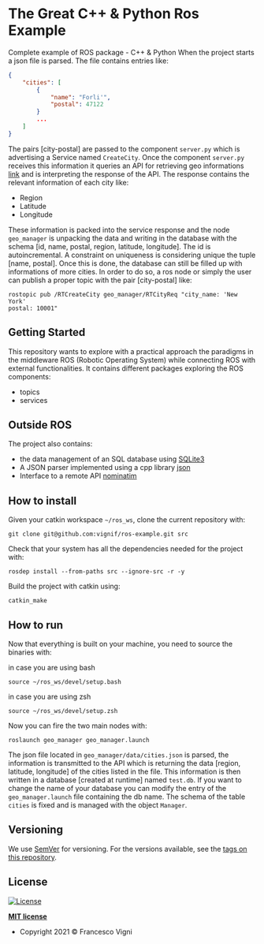 # The Great C++ & Python Ros Example

Complete example of ROS package - C++ & Python
When the project starts a json file is parsed. The file contains entries like:
```json
{
    "cities": [
        {
            "name": "Forli'",
            "postal": 47122
        }
        ...
    ]
}
```
The pairs [city-postal] are passed to the component `server.py` which is advertising a Service named `CreateCity`. Once the component `server.py` receives this information it queries an API for retrieving geo informations [link](https://nominatim.openstreetmap.org) and is interpreting the response of the API. The response contains the relevant information of each city like:
- Region
- Latitude
- Longitude

These information is packed into the service response and the node `geo_manager` is unpacking the data and writing in the database with the schema [id, name, postal, region, latitude, longitude]. The id is autoincremental. A constraint on uniqueness is considering unique the tuple [name, postal].
Once this is done, the database can still be filled up with informations of more cities. In order to do so, a ros node or simply the user can publish a proper topic with the pair [city-postal] like:

```
rostopic pub /RTCreateCity geo_manager/RTCityReq "city_name: 'New York'
postal: 10001"
```


## Getting Started

This repository wants to explore with a practical approach the paradigms in the middleware ROS (Robotic Operating System) while connecting ROS with external functionalities. It contains different packages exploring the ROS components:
- topics
- services

## Outside ROS
The project also contains:
- the data management of an SQL database using [SQLite3](https://www.sqlite.org/)
- A JSON parser implemented using a cpp library [json](https://github.com/open-source-parsers/jsoncpp)
- Interface to a remote API [nominatim](https://nominatim.openstreetmap.org)

## How to install
Given your catkin workspace `~/ros_ws`, clone the current repository with:

```
git clone git@github.com:vignif/ros-example.git src
```

Check that your system has all the dependencies needed for the project with:

```
rosdep install --from-paths src --ignore-src -r -y
```

Build the project with catkin using:

```
catkin_make
```

## How to run

Now that everything is built on your machine, you need to source the binaries with:

in case you are using bash
```
source ~/ros_ws/devel/setup.bash
```

in case you are using zsh
```
source ~/ros_ws/devel/setup.zsh
```

Now you can fire the two main nodes with:
```
roslaunch geo_manager geo_manager.launch
```

The json file located in `geo_manager/data/cities.json` is parsed, the information is transmitted to the API which is returning the data [region, latitude, longitude] of the cities listed in the file.
This information is then written in a database [created at runtime] named `test.db`.
If you want to change the name of your database you can modify the entry of the `geo_manager.launch` file containing the db name.
The schema of the table `cities` is fixed and is managed with the object `Manager`.

## Versioning

We use [SemVer](http://semver.org/) for versioning. For the versions available, see the [tags on this repository](https://github.com/vignif/ros-example/tags). 


## License

[![License](http://img.shields.io/:license-mit-blue.svg?style=flat-square)](http://badges.mit-license.org)

**[MIT license](http://opensource.org/licenses/mit-license.php)**
- Copyright 2021 © Francesco Vigni